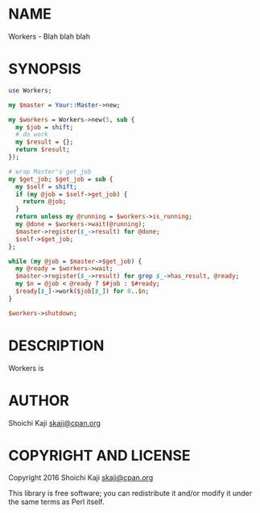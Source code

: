 # NAME

Workers - Blah blah blah

# SYNOPSIS

```perl
use Workers;

my $master = Your::Master->new;

my $workers = Workers->new(5, sub {
  my $job = shift;
  # do work
  my $result = {};
  return $result;
});

# wrap Master's get_job
my $get_job; $get_job = sub {
  my $self = shift;
  if (my @job = $self->get_job) {
    return @job;
  }
  return unless my @running = $workers->is_running;
  my @done = $workers->wait(@running);
  $master->register($_->result) for @done;
  $self->$get_job;
};

while (my @job = $master->$get_job) {
  my @ready = $workers->wait;
  $master->register($_->result) for grep $_->has_result, @ready;
  my $n = @job < @ready ? $#job : $#ready;
  $ready[$_]->work($job[$_]) for 0..$n;
}

$workers->shutdown;
```

# DESCRIPTION

Workers is

# AUTHOR

Shoichi Kaji <skaji@cpan.org>

# COPYRIGHT AND LICENSE

Copyright 2016 Shoichi Kaji <skaji@cpan.org>

This library is free software; you can redistribute it and/or modify
it under the same terms as Perl itself.
